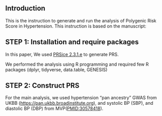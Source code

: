 ## Introduction

This is the instruction to generate and run the analysis of Polygenic
Risk Score in Hypertension. This instruction is based on the manuscript:

## STEP 1: Installation and require packages

In this paper, We used [PRSice
2.3.1.e](https://www.prsice.info "PRSice 2.3.1.e") to generate PRS.

We performed the analysis using R programming and required few R
packages (dplyr, tidyverse, data.table, GENESIS)

## STEP 2: Construct PRS

For the main analysis, we used hypertension “pan ancestry” GWAS from
UKBB (<https://pan.ukbb.broadinstitute.org>), and systolic BP (SBP), and
diastolic BP (DBP) from MVP(<PMID:30578418>).
